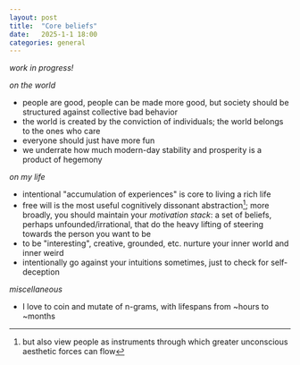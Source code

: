 ```yaml
---
layout: post
title:  "Core beliefs"
date:   2025-1-1 18:00
categories: general
---
```


*work in progress!*

*on the world*
- people are good, people can be made more good, but society should be structured against collective bad behavior
- the world is created by the conviction of individuals; the world belongs to the ones who care
- everyone should just have more fun
- we underrate how much modern-day stability and prosperity is a product of hegemony

*on my life*
- intentional "accumulation of experiences" is core to living a rich life
- free will is the most useful cognitively dissonant abstraction[^1]; more broadly, you should maintain your *motivation stack*: a set of beliefs, perhaps unfounded/irrational, that do the heavy lifting of steering towards the person you want to be
- to be "interesting", creative, grounded, etc. nurture your inner world and inner weird
- intentionally go against your intuitions sometimes, just to check for self-deception

*miscellaneous*
- I love to coin and mutate of n-grams, with lifespans from ~hours to ~months





[^1]: but also view people as instruments through which greater unconscious aesthetic forces can flow